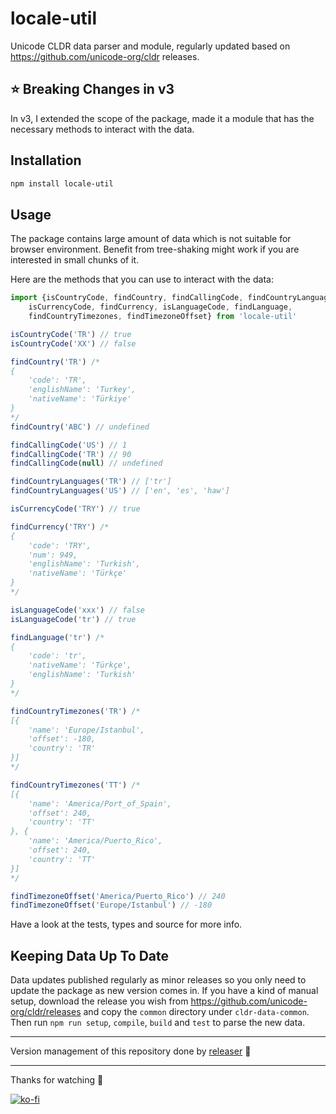 # locale-util
Unicode CLDR data parser and module, regularly updated based on https://github.com/unicode-org/cldr releases.

## ⭐ Breaking Changes in v3
In v3, I extended the scope of the package, made it a module that has the necessary methods to interact with the data.

## Installation
```sh
npm install locale-util
```

## Usage
The package contains large amount of data which is not suitable for browser environment. Benefit from tree-shaking might work if you are interested in small chunks of it.

Here are the methods that you can use to interact with the data:
```js
import {isCountryCode, findCountry, findCallingCode, findCountryLanguages, 
    isCurrencyCode, findCurrency, isLanguageCode, findLanguage, 
    findCountryTimezones, findTimezoneOffset} from 'locale-util'

isCountryCode('TR') // true
isCountryCode('XX') // false

findCountry('TR') /*
{
    'code': 'TR',
    'englishName': 'Turkey',
    'nativeName': 'Türkiye'
}
*/
findCountry('ABC') // undefined

findCallingCode('US') // 1
findCallingCode('TR') // 90
findCallingCode(null) // undefined

findCountryLanguages('TR') // ['tr']
findCountryLanguages('US') // ['en', 'es', 'haw']

isCurrencyCode('TRY') // true

findCurrency('TRY') /*
{
    'code': 'TRY',
    'num': 949,
    'englishName': 'Turkish',
    'nativeName': 'Türkçe'
}
*/

isLanguageCode('xxx') // false
isLanguageCode('tr') // true

findLanguage('tr') /*
{
    'code': 'tr',
    'nativeName': 'Türkçe',
    'englishName': 'Turkish'
}
*/

findCountryTimezones('TR') /*
[{
    'name': 'Europe/Istanbul',
    'offset': -180,
    'country': 'TR'
}]
*/

findCountryTimezones('TT') /*
[{
    'name': 'America/Port_of_Spain',
    'offset': 240,
    'country': 'TT'
}, {
    'name': 'America/Puerto_Rico',
    'offset': 240,
    'country': 'TT'
}]
*/

findTimezoneOffset('America/Puerto_Rico') // 240
findTimezoneOffset('Europe/Istanbul') // -180
```

Have a look at the tests, types and source for more info.

## Keeping Data Up To Date
Data updates published regularly as minor releases so you only need to update the package as new version comes in. If you have a kind of manual setup, download the release you wish from https://github.com/unicode-org/cldr/releases and copy the `common` directory under `cldr-data-common`. Then run `npm run setup`, `compile`, `build` and `test` to parse the new data.

---

Version management of this repository done by [releaser](https://github.com/muratgozel/node-releaser) 🚀

---

Thanks for watching 🐬

[![ko-fi](https://www.ko-fi.com/img/githubbutton_sm.svg)](https://ko-fi.com/F1F1RFO7)
